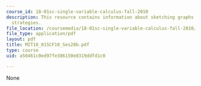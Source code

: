 ```yaml
---
course_id: 18-01sc-single-variable-calculus-fall-2010
description: This resource contains information about sketching graphs II - general
  strategies.
file_location: /coursemedia/18-01sc-single-variable-calculus-fall-2010/a50461c0ed97fe386150e8319ddfd1c0_MIT18_01SCF10_Ses28b.pdf
file_type: application/pdf
layout: pdf
title: MIT18_01SCF10_Ses28b.pdf
type: course
uid: a50461c0ed97fe386150e8319ddfd1c0

---
```

None